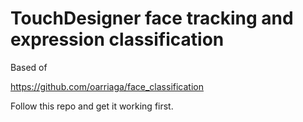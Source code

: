 # TouchDesigner face tracking and expression classification

Based of 

https://github.com/oarriaga/face_classification

Follow this repo and get it working first.
